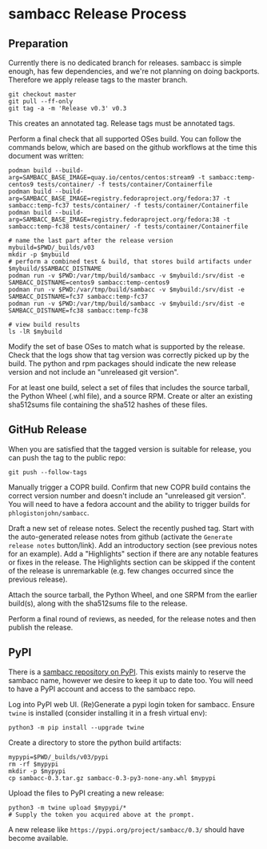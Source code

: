 # sambacc Release Process

## Preparation

Currently there is no dedicated branch for releases. sambacc is simple enough,
has few dependencies, and we're not planning on doing backports. Therefore
we apply release tags to the master branch.

```
git checkout master
git pull --ff-only
git tag -a -m 'Release v0.3' v0.3
```

This creates an annotated tag. Release tags must be annotated tags.

Perform a final check that all supported OSes build. You can
follow the commands below, which are based on the github workflows at the
time this document was written:

```
podman build --build-arg=SAMBACC_BASE_IMAGE=quay.io/centos/centos:stream9 -t sambacc:temp-centos9 tests/container/ -f tests/container/Containerfile
podman build --build-arg=SAMBACC_BASE_IMAGE=registry.fedoraproject.org/fedora:37 -t sambacc:temp-fc37 tests/container/ -f tests/container/Containerfile
podman build --build-arg=SAMBACC_BASE_IMAGE=registry.fedoraproject.org/fedora:38 -t sambacc:temp-fc38 tests/container/ -f tests/container/Containerfile

# name the last part after the release version
mybuild=$PWD/_builds/v03
mkdir -p $mybuild
# perform a combined test & build, that stores build artifacts under $mybuild/$SAMBACC_DISTNAME
podman run -v $PWD:/var/tmp/build/sambacc -v $mybuild:/srv/dist -e SAMBACC_DISTNAME=centos9 sambacc:temp-centos9
podman run -v $PWD:/var/tmp/build/sambacc -v $mybuild:/srv/dist -e SAMBACC_DISTNAME=fc37 sambacc:temp-fc37
podman run -v $PWD:/var/tmp/build/sambacc -v $mybuild:/srv/dist -e SAMBACC_DISTNAME=fc38 sambacc:temp-fc38

# view build results
ls -lR $mybuild
```

Modify the set of base OSes to match what is supported by the release. Check
that the logs show that tag version was correctly picked up by the build.
The python and rpm packages should indicate the new release version and not
include an "unreleased git version".

For at least one build, select a set of files that includes the source tarball,
the Python Wheel (.whl file), and a source RPM. Create or alter an existing
sha512sums file containing the sha512 hashes of these files.


## GitHub Release

When you are satisfied that the tagged version is suitable for release, you
can push the tag to the public repo:
```
git push --follow-tags
```

Manually trigger a COPR build. Confirm that new COPR build contains the correct
version number and doesn't include an "unreleased git version".
You will need to have a fedora account and the ability to trigger builds
for `phlogistonjohn/sambacc`.

Draft a new set of release notes. Select the recently pushed tag. Start with
the auto-generated release notes from github (activate the `Generate release
notes` button/link). Add an introductory section (see previous notes for an
example). Add a "Highlights" section if there are any notable features or fixes
in the release. The Highlights section can be skipped if the content of the
release is unremarkable (e.g. few changes occurred since the previous release).

Attach the source tarball, the Python Wheel, and one SRPM from the earlier
build(s), along with the sha512sums file to the release.

Perform a final round of reviews, as needed, for the release notes and then
publish the release.


## PyPI

There is a [sambacc repository on PyPI](https://pypi.org/project/sambacc/).
This exists mainly to reserve the sambacc name, however we desire to keep it up
to date too.  You will need to have a PyPI account and access to the sambacc
repo.

Log into PyPI web UI. (Re)Generate a pypi login token for sambacc.
Ensure `twine` is installed (consider installing it in a fresh virtual env):
```
python3 -m pip install --upgrade twine
```

Create a directory to store the python build artifacts:
```
mypypi=$PWD/_builds/v03/pypi
rm -rf $mypypi
mkdir -p $mypypi
cp sambacc-0.3.tar.gz sambacc-0.3-py3-none-any.whl $mypypi
```
Upload the files to PyPI creating a new release:
```
python3 -m twine upload $mypypi/*
# Supply the token you acquired above at the prompt.
```

A new release like `https://pypi.org/project/sambacc/0.3/` should have become
available.

